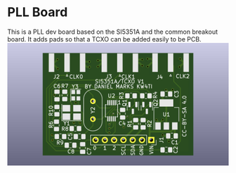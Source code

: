# PLL Board
This is a PLL dev board based on the SI5351A and the common breakout board.  It adds pads so that a TCXO can be added easily to be PCB.
![PLLBoard](PLLBoard.png)

